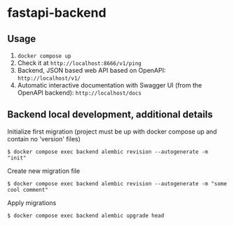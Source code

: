# fastapi-backend

## Usage
1. `docker compose up`
2. Check it at `http://localhost:8666/v1/ping`
3. Backend, JSON based web API based on OpenAPI: `http://localhost/v1/`
4. Automatic interactive documentation with Swagger UI (from the OpenAPI backend): `http://localhost/docs`

## Backend local development, additional details

Initialize first migration (project must be up with docker compose up and contain no 'version' files)
```shell
$ docker compose exec backend alembic revision --autogenerate -m "init"
```

Create new migration file
```shell
$ docker compose exec backend alembic revision --autogenerate -m "some cool comment"
```

Apply migrations
```shell
$ docker compose exec backend alembic upgrade head
```

